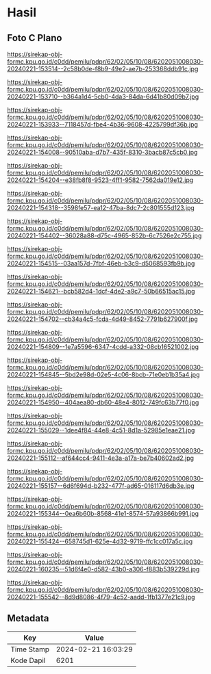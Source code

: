 # Hasil

## Foto C Plano

https://sirekap-obj-formc.kpu.go.id/c0dd/pemilu/pdpr/62/02/05/10/08/6202051008030-20240221-153514--2c58b0de-f8b9-49e2-ae7b-253368ddb91c.jpg

https://sirekap-obj-formc.kpu.go.id/c0dd/pemilu/pdpr/62/02/05/10/08/6202051008030-20240221-153710--b364a1d4-5cb0-4da3-84da-6d41b80d09b7.jpg

https://sirekap-obj-formc.kpu.go.id/c0dd/pemilu/pdpr/62/02/05/10/08/6202051008030-20240221-153933--7118457d-fbe4-4b36-9608-4225799df36b.jpg

https://sirekap-obj-formc.kpu.go.id/c0dd/pemilu/pdpr/62/02/05/10/08/6202051008030-20240221-154008--90510aba-d7b7-435f-8310-3bacb87c5cb0.jpg

https://sirekap-obj-formc.kpu.go.id/c0dd/pemilu/pdpr/62/02/05/10/08/6202051008030-20240221-154204--e38fb8f8-9523-4ff1-9582-7562da019e12.jpg

https://sirekap-obj-formc.kpu.go.id/c0dd/pemilu/pdpr/62/02/05/10/08/6202051008030-20240221-154318--3598fe57-ea12-47ba-8dc7-2c801555d123.jpg

https://sirekap-obj-formc.kpu.go.id/c0dd/pemilu/pdpr/62/02/05/10/08/6202051008030-20240221-154402--36028a88-d75c-4965-852b-6c7526e2c755.jpg

https://sirekap-obj-formc.kpu.go.id/c0dd/pemilu/pdpr/62/02/05/10/08/6202051008030-20240221-154515--03aa157d-7fbf-46eb-b3c9-d5068593fb9b.jpg

https://sirekap-obj-formc.kpu.go.id/c0dd/pemilu/pdpr/62/02/05/10/08/6202051008030-20240221-154621--bcb582d4-1dcf-4de2-a9c7-50b66515ac15.jpg

https://sirekap-obj-formc.kpu.go.id/c0dd/pemilu/pdpr/62/02/05/10/08/6202051008030-20240221-154702--cb34a4c5-fcda-4d49-8452-7791b627900f.jpg

https://sirekap-obj-formc.kpu.go.id/c0dd/pemilu/pdpr/62/02/05/10/08/6202051008030-20240221-154809--1e7a5596-6347-4cdd-a332-08cb16521002.jpg

https://sirekap-obj-formc.kpu.go.id/c0dd/pemilu/pdpr/62/02/05/10/08/6202051008030-20240221-154845--5bd2e98d-02e5-4c06-8bcb-71e0eb1b35a4.jpg

https://sirekap-obj-formc.kpu.go.id/c0dd/pemilu/pdpr/62/02/05/10/08/6202051008030-20240221-154950--404aea80-db60-48e4-8012-749fc63b77f0.jpg

https://sirekap-obj-formc.kpu.go.id/c0dd/pemilu/pdpr/62/02/05/10/08/6202051008030-20240221-155029--1dee4f84-44e8-4c51-8d1a-52985e1eae21.jpg

https://sirekap-obj-formc.kpu.go.id/c0dd/pemilu/pdpr/62/02/05/10/08/6202051008030-20240221-155112--af644cc4-9411-4e3a-a17a-be7b40602ad2.jpg

https://sirekap-obj-formc.kpu.go.id/c0dd/pemilu/pdpr/62/02/05/10/08/6202051008030-20240221-155157--6d6f694d-b232-477f-ad65-016117d6db3e.jpg

https://sirekap-obj-formc.kpu.go.id/c0dd/pemilu/pdpr/62/02/05/10/08/6202051008030-20240221-155344--0ea6b60b-8568-41e1-8574-57a93866b991.jpg

https://sirekap-obj-formc.kpu.go.id/c0dd/pemilu/pdpr/62/02/05/10/08/6202051008030-20240221-155424--658745d1-625e-4d32-9719-ffc1cc017a5c.jpg

https://sirekap-obj-formc.kpu.go.id/c0dd/pemilu/pdpr/62/02/05/10/08/6202051008030-20240221-160235--51d6f4e0-d582-43b0-a306-f883b539229d.jpg

https://sirekap-obj-formc.kpu.go.id/c0dd/pemilu/pdpr/62/02/05/10/08/6202051008030-20240221-155542--8d9d8086-4f79-4c52-aadd-1fb1377e21c9.jpg


## Metadata

| Key        | Value               |
| ---------- | ------------------- |
| Time Stamp | 2024-02-21 16:03:29 |
| Kode Dapil | 6201                |



